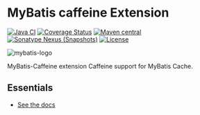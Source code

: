 MyBatis caffeine Extension
===========================

[![Java CI](https://github.com/mybatis/caffeine-cache/workflows/Java%20CI/badge.svg)](https://github.com/mybatis/caffeine-cache/actions?query=workflow%3A%22Java+CI%22)
[![Coverage Status](https://coveralls.io/repos/github/mybatis/caffeine-cache/badge.svg?branch=master)](https://coveralls.io/github/mybatis/caffeine-cache?branch=master)
[![Maven central](https://maven-badges.herokuapp.com/maven-central/org.mybatis.caches/mybatis-caffeine/badge.svg)](https://maven-badges.herokuapp.com/maven-central/org.mybatis.caches/mybatis-caffeine)
[![Sonatype Nexus (Snapshots)](https://img.shields.io/nexus/s/https/oss.sonatype.org/org.mybatis.caches/mybatis-caffeine.svg)](https://oss.sonatype.org/content/repositories/snapshots/org/mybatis/caches/mybatis-caffeine/)
[![License](https://img.shields.io/:license-apache-brightgreen.svg)](https://www.apache.org/licenses/LICENSE-2.0.html)

![mybatis-logo](https://mybatis.org/images/mybatis-logo.png)

MyBatis-Caffeine extension Caffeine support for MyBatis Cache.

Essentials
----------

* [See the docs](https://mybatis.org/caffeine-cache/)
